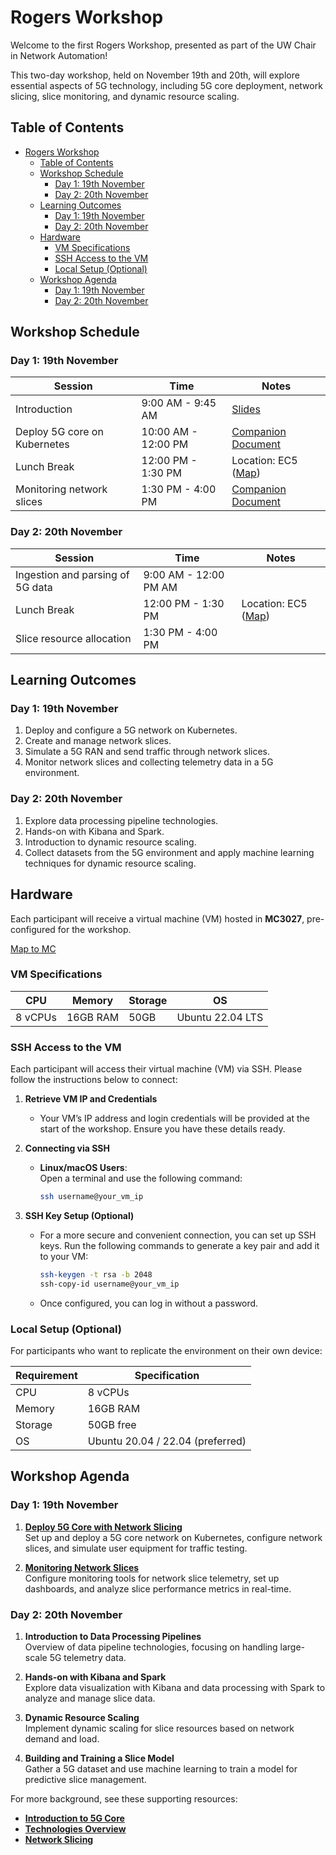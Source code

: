 # Rogers Workshop

Welcome to the first Rogers Workshop, presented as part of the UW Chair in Network Automation!

This two-day workshop, held on November 19th and 20th, will explore essential aspects of 5G technology, including 5G core deployment, network slicing, slice monitoring, and dynamic resource scaling.

## Table of Contents

- [Rogers Workshop](#rogers-workshop)
  - [Table of Contents](#table-of-contents)
  - [Workshop Schedule](#workshop-schedule)
    - [Day 1: 19th November](#day-1-19th-november)
    - [Day 2: 20th November](#day-2-20th-november)
  - [Learning Outcomes](#learning-outcomes)
    - [Day 1: 19th November](#day-1-19th-november-1)
    - [Day 2: 20th November](#day-2-20th-november-1)
  - [Hardware](#hardware)
    - [VM Specifications](#vm-specifications)
    - [SSH Access to the VM](#ssh-access-to-the-vm)
    - [Local Setup (Optional)](#local-setup-optional)
  - [Workshop Agenda](#workshop-agenda)
    - [Day 1: 19th November](#day-1-19th-november-2)
    - [Day 2: 20th November](#day-2-20th-november-2)



## Workshop Schedule

### Day 1: 19th November

| **Session**                  | **Time**            | **Notes**                                                          |
| ---------------------------- | ------------------- | ------------------------------------------------------------------ |
| Introduction                 | 9:00 AM - 9:45 AM   | [Slides]()                                                         |
| Deploy 5G core on Kubernetes | 10:00 AM - 12:00 PM | [Companion Document](https://github.com/niloysh/testbed-automator) |
| Lunch Break                  | 12:00 PM - 1:30 PM  | Location: EC5 ([Map](https://maps.app.goo.gl/xcvsAFFkqKpyULCHA))   |
| Monitoring network slices    | 1:30 PM - 4:00 PM   | [Companion Document](https://github.com/niloysh/5g-monarch)        |

### Day 2: 20th November

| **Session**                      | **Time**              | **Notes**                                                        |
| -------------------------------- | --------------------- | ---------------------------------------------------------------- |
| Ingestion and parsing of 5G data | 9:00 AM - 12:00 PM AM |                                                                  |
| Lunch Break                      | 12:00 PM - 1:30 PM    | Location: EC5 ([Map](https://maps.app.goo.gl/xcvsAFFkqKpyULCHA)) |
| Slice resource allocation        | 1:30 PM - 4:00 PM     |                                                                  |


## Learning Outcomes

### Day 1: 19th November

1. Deploy and configure a 5G network on Kubernetes.
2. Create and manage network slices.
3. Simulate a 5G RAN and send traffic through network slices.
4. Monitor network slices and collecting telemetry data in a 5G environment.

### Day 2: 20th November
1. Explore data processing pipeline technologies.
2. Hands-on with Kibana and Spark.
3. Introduction to dynamic resource scaling.
4. Collect datasets from the 5G environment and apply machine learning techniques for dynamic resource scaling.


## Hardware

Each participant will receive a virtual machine (VM) hosted in **MC3027**, pre-configured for the workshop.

[Map to MC](https://maps.app.goo.gl/2jaXV5coMXUh37SJ8)

### VM Specifications

| **CPU** | **Memory** | **Storage** | **OS**           |
| ------- | ---------- | ----------- | ---------------- |
| 8 vCPUs | 16GB RAM   | 50GB        | Ubuntu 22.04 LTS |

### SSH Access to the VM

Each participant will access their virtual machine (VM) via SSH. Please follow the instructions below to connect:

1. **Retrieve VM IP and Credentials**  
   - Your VM’s IP address and login credentials will be provided at the start of the workshop. Ensure you have these details ready.

2. **Connecting via SSH**  
   - **Linux/macOS Users**:  
     Open a terminal and use the following command:
     ```bash
     ssh username@your_vm_ip
     ```

3. **SSH Key Setup (Optional)**  
   - For a more secure and convenient connection, you can set up SSH keys. Run the following commands to generate a key pair and add it to your VM:
     ```bash
     ssh-keygen -t rsa -b 2048
     ssh-copy-id username@your_vm_ip
     ```
   - Once configured, you can log in without a password.



### Local Setup (Optional)

For participants who want to replicate the environment on their own device:

| **Requirement** | **Specification**                |
| --------------- | -------------------------------- |
| CPU             | 8 vCPUs                          |
| Memory          | 16GB RAM                         |
| Storage         | 50GB free                        |
| OS              | Ubuntu 20.04 / 22.04 (preferred) |


## Workshop Agenda

### Day 1: 19th November

1. **[Deploy 5G Core with Network Slicing](core-deployment.md)**  
   Set up and deploy a 5G core network on Kubernetes, configure network slices, and simulate user equipment for traffic testing.

2. **[Monitoring Network Slices](slice-monitoring.md)**  
   Configure monitoring tools for network slice telemetry, set up dashboards, and analyze slice performance metrics in real-time.

### Day 2: 20th November

1. **Introduction to Data Processing Pipelines**  
   Overview of data pipeline technologies, focusing on handling large-scale 5G telemetry data.

2. **Hands-on with Kibana and Spark**  
   Explore data visualization with Kibana and data processing with Spark to analyze and manage slice data.

3. **Dynamic Resource Scaling**  
   Implement dynamic scaling for slice resources based on network demand and load.

4. **Building and Training a Slice Model**  
   Gather a 5G dataset and use machine learning to train a model for predictive slice management.

For more background, see these supporting resources:
- **[Introduction to 5G Core](intro-to-5g-core.md)**
- **[Technologies Overview](technologies.md)**
- **[Network Slicing](network-slicing.md)**